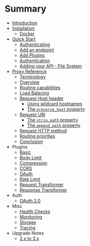 # Summary

* [Introduction](README.md)
* [Installation](install/README.md)
    * [Docker](install/docker.md)
* [Quick Start](quick_start/README.md)
    * [Authenticating](quick_start/authenticating.md)
    * [Add an endpoint](quick_start/add_endpoint.md)
    * [Add Plugins](quick_start/add_plugins.md)
    * [Authentication](quick_start/add_auth.md)
    * [Adding your API - File System](quick_start/file_system.md)
* [Proxy Reference](proxy/README.md)
    * [Terminology](proxy/terminology.md)
    * [Overview](proxy/overview.md)
    * [Routing capabilities](proxy/routing_capabilities.md)
    * [Load Balacing](proxy/load_balancing.md)
    * [Request Host header](proxy/request_host_header.md)
        * [Using wildcard hostnames](proxy/wildcard_hostnames.md)
        * [The `preserve_host` property](proxy/preserve_host_property.md)
    * [Request URI](proxy/request_uri.md)
        * [The `strip_path` property](proxy/strip_uri_property.md)
        * [The `append_path` property](proxy/append_uri_property.md)
    * [Request HTTP method](proxy/request_http_method.md)
    * [Routing priorities](proxy/routing_priorities.md)
    * [Conclusion](proxy/conclusion.md)
* Plugins
    * [Basic](plugins/basic.md)
    * [Body Limit](plugins/body_limit.md)
    * [Compression](plugins/compression.md)
    * [CORS](plugins/cors.md)
    * [OAuth](plugins/oauth.md)
    * [Rate Limit](plugins/rate_limit.md)
    * [Request Transformer](plugins/request_transformer.md)
    * [Response Transformer](plugins/response_transformer.md)
* Auth
    * [OAuth 2.0](auth/oauth.md)
* Misc
    * [Health Checks](misc/health_checks.md)
    * [Monitoring](misc/monitoring.md)
    * [Storage](misc/storage.md)
    * [Tracing](misc/tracing.md)
* Upgrade Notes
    * [2.x to 3.x](upgrade/3x.md)
